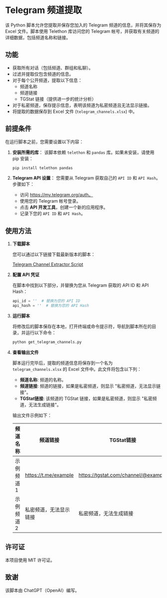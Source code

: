# Telegram 频道提取

该 Python 脚本允许您提取并保存您加入的 Telegram 频道的信息，并将其保存为 Excel 文件。脚本使用 Telethon 库访问您的 Telegram 帐号，并获取有关频道的详细数据，包括频道名称和链接。

## 功能

- 获取所有对话（包括频道、群组和私聊）。
- 过滤并提取仅包含频道的信息。
- 对于每个公开频道，提取以下信息：
  - 频道名称
  - 频道链接
  - TGStat 链接（提供进一步的统计分析）
- 对于私密频道，保存提示信息，表明该频道为私密频道且无法显示链接。
- 将提取的数据保存到 Excel 文件 (`telegram_channels.xlsx`) 中。

## 前提条件

在运行脚本之前，您需要设置以下内容：

1. **安装所需的库**： 该脚本依赖 `telethon` 和 `pandas` 库。如果未安装，请使用 pip 安装：

   ```bash
   pip install telethon pandas
   ```

2. **Telegram API 设置**： 您需要从 Telegram 获取自己的 `API ID` 和 `API Hash`。步骤如下：

   - 访问 https://my.telegram.org/auth。
   - 使用您的 Telegram 帐号登录。
   - 点击 **API 开发工具**，创建一个新的应用程序。
   - 记录下您的 `API ID` 和 `API Hash`。

## 使用方法

1. **下载脚本**

   您可以通过以下链接下载最新版本的脚本：

   [Telegram Channel Extractor Script](https://raw.githubusercontent.com/kvein10086/Telegram-Channel-List-Get/master/get_telegram_channels.py)

2. **配置 API 凭证**

   在脚本中找到以下部分，并替换为您从 Telegram 获取的 API ID 和 API Hash：

   ```python
   api_id = ''  # 替换为您的 API ID
   api_hash = ''  # 替换为您的 API Hash
   ```

3. **运行脚本**

   将修改后的脚本保存在本地，打开终端或命令提示符，导航到脚本所在的目录，并运行以下命令：

   ```bash
   python get_telegram_channels.py
   ```

4. **查看输出文件**

   脚本运行完毕后，提取的频道信息将保存到一个名为 `telegram_channels.xlsx` 的 Excel 文件中。此文件将包含以下列：

   - **频道名称**: 频道的名称。
   - **频道链接**: 频道的链接，如果是私密频道，则显示 "私密频道，无法显示链接"。
   - **TGStat链接**: 该频道的 TGStat 链接，如果是私密频道，则显示 "私密频道，无法生成链接"。

   输出文件示例如下：

   | 频道名称   | 频道链接               | TGStat链接                          |
   | ---------- | ---------------------- | ----------------------------------- |
   | 示例频道 1 | https://t.me/example   | https://tgstat.com/channel/@example |
   | 示例频道 2 | 私密频道，无法显示链接 | 私密频道，无法生成链接              |

## 许可证

本项目使用 MIT 许可证。

## 致谢

该脚本由 ChatGPT（OpenAI）编写。